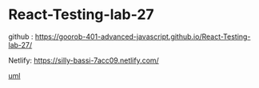 # React-Testing-lab-27
github : https://goorob-401-advanced-javascript.github.io/React-Testing-lab-27/


Netlify: https://silly-bassi-7acc09.netlify.com/



[uml](11.jpg)
